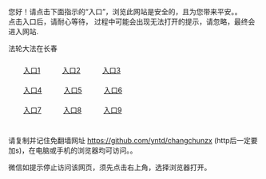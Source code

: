 您好！请点击下面指示的“入口”，浏览此网站是安全的，且为您带来平安。。 <br/>
点击入口后，请耐心等待， 过程中可能会出现无法打开的提示，请忽略，最终会进入网站. </br>

法轮大法在长春<br/>
<div style="padding:10px"><a style="margin:20px" target="_blank" href="https://d1lxhcte29vbpe.cloudfront.net/2Qpsp?kfqyvzn" id="ccLink1" rel="nofollow">入口1</a> <a target="_blank" style="margin:20px" href="https://d3u8cx3c5o9ee7.cloudfront.net/2Qpsp?fqmtqo" id="ccLink2" rel="nofollow">入口2</a> <a style="margin:20px" target="_blank" href="https://d2dzwchsku0qlq.cloudfront.net/2Qpsp?rasqps" id="ccLink3" rel="nofollow">入口3</a></div>

<div style="padding:10px" ><a style="margin:20px" target="_blank" href="https://d1lxhcte29vbpe.cloudfront.net/2Qpsp?kfqyvzn" id="ccLink4" rel="nofollow">入口4</a> <a style="margin:20px" href="https://d3u8cx3c5o9ee7.cloudfront.net/2Qpsp?fqmtqo" target="_blank" id="ccLink5" rel="nofollow">入口5</a> <a style="margin:20px" href="https://d2dzwchsku0qlq.cloudfront.net/2Qpsp?rasqps" target="_blank" id="ccLink6" rel="nofollow">入口6</a></div>

<div style="padding:10px"><a style="margin:20px" target="_blank" href="https://d1lxhcte29vbpe.cloudfront.net/2Qpsp?kfqyvzn" id="ccLink7" rel="nofollow">入口7</a> <a style="margin:20px" href="https://d3u8cx3c5o9ee7.cloudfront.net/2Qpsp?fqmtqo" target="_blank" id="ccLink8" rel="nofollow">入口8</a> <a style="margin:20px" target="_blank" href="https://d2dzwchsku0qlq.cloudfront.net/2Qpsp?rasqps" id="ccLink9" rel="nofollow">入口9</a></div>

<br/>



请复制并记住免翻墙网址 https://github.com/yntd/changchunzx (http后一定要加s)，在电脑或手机的浏览器均可访问。。<br/>

微信如提示停止访问该网页，须先点击右上角，选择浏览器打开。
